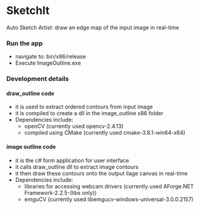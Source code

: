 # SketchIt
Auto Sketch Artist: draw an edge map of the input image in real-time

### Run the app
- navigate to: bin/x86/release 
- Execute ImageOutline.exe

### Development details
#### draw_outline code
- it is used to extract ordered contours from input image
- it is compiled to create a dll in the image_outline x86 folder
- Dependencies include:
    - openCV (currently used opencv-2.4.13)
    - compiled using CMake (currently used cmake-3.8.1-win64-x64)
#### image outline code
- it is the c# form application for user interface
- it calls draw_outline dll to extract image contours
- it then draw these contours onto the output ilage canvas in real-time
- Dependencies include:
    - libraries for accessing webcam drivers (currently used AForge.NET Framework-2.2.5-(libs only)) 
    - emguCV (currently used libemgucv-windows-universal-3.0.0.2157)

